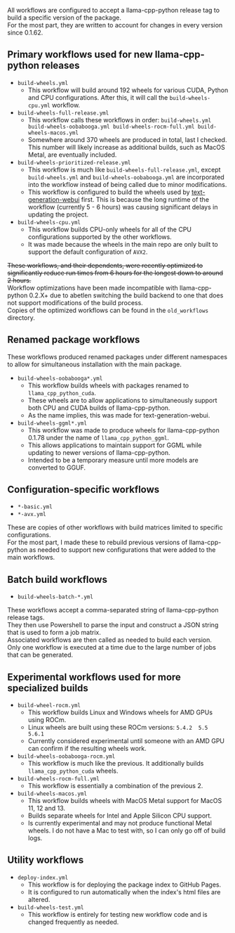 All workflows are configured to accept a llama-cpp-python release tag to build a specific version of the package.  
For the most part, they are written to account for changes in every version since 0.1.62.

Primary workflows used for new llama-cpp-python releases
----
- `build-wheels.yml`
  - This workflow will build around 192 wheels for various CUDA, Python and CPU configurations. After this, it will call the `build-wheels-cpu.yml` workflow.
- `build-wheels-full-release.yml`
  - This workflow calls these workflows in order: `build-wheels.yml build-wheels-oobabooga.yml build-wheels-rocm-full.yml build-wheels-macos.yml`
  - Somewhere around 370 wheels are produced in total, last I checked. This number will likely increase as additional builds, such as MacOS Metal, are eventually included.
- `build-wheels-prioritized-release.yml`
  - This workflow is much like `build-wheels-full-release.yml`, except `build-wheels.yml` and `build-wheels-oobabooga.yml` are incorporated into the workflow instead of being called due to minor modifications.
  - This workflow is configured to build the wheels used by [text-generation-webui](https://github.com/oobabooga/text-generation-webui) first. This is because the long runtime of the workflow (currently 5 - 6 hours) was causing significant delays in updating the project.
- `build-wheels-cpu.yml`
  - This workflow builds CPU-only wheels for all of the CPU configurations supported by the other workflows.
  - It was made because the wheels in the main repo are only built to support the default configuration of `AVX2`.

~~These workflows, and their dependents, were recently optimized to significantly reduce run times from 6 hours for the longest down to around 2 hours.~~  
Workflow optimizations have been made incompatible with llama-cpp-python 0.2.X+ due to abetlen switching the build backend to one that does not support modifications of the build process.  
Copies of the optimized workflows can be found in the `old_workflows` directory.

Renamed package workflows
----
These workflows produced renamed packages under different namespaces to allow for simultaneous installation with the main package.
- `build-wheels-oobabooga*.yml`
  - This workflow builds wheels with packages renamed to `llama_cpp_python_cuda`.
  - These wheels are to allow applications to simultaneously support both CPU and CUDA builds of llama-cpp-python.
  - As the name implies, this was made for text-generation-webui.
- `build-wheels-ggml*.yml`
  - This workflow was made to produce wheels for llama-cpp-python 0.1.78 under the name of `llama_cpp_python_ggml`.
  - This allows applications to maintain support for GGML while updating to newer versions of llama-cpp-python.
  - Intended to be a temporary measure until more models are converted to GGUF.

Configuration-specific workflows
----
- `*-basic.yml`
- `*-avx.yml`

These are copies of other workflows with build matrices limited to specific configurations.  
For the most part, I made these to rebuild previous versions of llama-cpp-python as needed to support new configurations that were added to the main workflows.

Batch build workflows
----
- `build-wheels-batch-*.yml`

These workflows accept a comma-separated string of llama-cpp-python release tags.  
They then use Powershell to parse the input and construct a JSON string that is used to form a job matrix.  
Associated workflows are then called as needed to build each version.  
Only one workflow is executed at a time due to the large number of jobs that can be generated.

Experimental workflows used for more specialized builds
----
- `build-wheel-rocm.yml`
  - This workflow builds Linux and Windows wheels for AMD GPUs using ROCm.
  - Linux wheels are built using these ROCm versions: `5.4.2  5.5  5.6.1`
  - Currently considered experimental until someone with an AMD GPU can confirm if the resulting wheels work.
- `build-wheels-oobabooga-rocm.yml`
  - This workflow is much like the previous. It additionally builds `llama_cpp_python_cuda` wheels.
- `build-wheels-rocm-full.yml`
  - This workflow is essentially a combination of the previous 2.
- `build-wheels-macos.yml`
  - This workflow builds wheels with MacOS Metal support for MacOS 11, 12 and 13.
  - Builds separate wheels for Intel and Apple Silicon CPU support.
  - Is currently experimental and may not produce functional Metal wheels. I do not have a Mac to test with, so I can only go off of build logs.

Utility workflows
----
- `deploy-index.yml`
  - This workflow is for deploying the package index to GitHub Pages.
  - It is configured to run automatically when the index's html files are altered.
- `build-wheels-test.yml`
  - This workflow is entirely for testing new workflow code and is changed frequently as needed.
